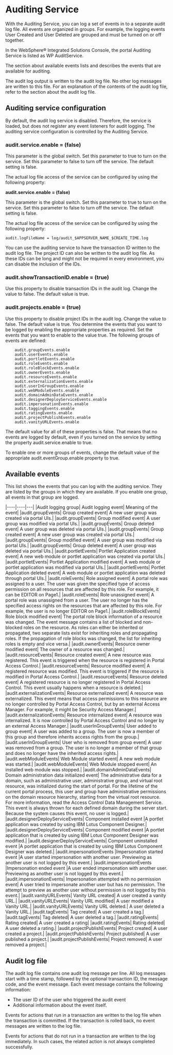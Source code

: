 # Auditing Service 

With the Auditing Service, you can log a set of events in to a separate audit log file. All events are organized in groups. For example, the logging events User Created and User Deleted are grouped and must be turned on or off together.

In the WebSphere® Integrated Solutions Console, the portal Auditing Service is listed as WP AuditService.

The section about available events lists and describes the events that are available for auditing.

The audit log output is written to the audit log file. No other log messages are written to this file. For an explanation of the contents of the audit log file, refer to the section about the audit log file.

## Auditing service configuration

By default, the audit log service is disabled. Therefore, the service is loaded, but does not register any event listeners for audit logging. The auditing service configuration is controlled by the Auditing Service.

### audit.service.enable = (false)

This parameter is the global switch. Set this parameter to true to turn on the service. Set this parameter to false to turn off the service. The default setting is false.

The actual log file access of the service can be configured by using the following property:

**audit.service.enable = (false)**

This parameter is the global switch. Set this parameter to true to turn on the service. Set this parameter to false to turn off the service. The default setting is false.

The actual log file access of the service can be configured by using the following property:

```
audit.logFileName = log/audit_$APPSERVER_NAME_$CREATE_TIME.log
```

You can use the auditing service to have the transaction ID written to the audit log file. The project ID can also be written to the audit log file. As these IDs can be long and might not be required in every environment, you can disable the inclusion of the IDs.

### audit.showTransactionID.enable = (true)

Use this property to disable transaction IDs in the audit log. Change the value to false. The default value is true.

### audit.projects.enable = (true)

Use this property to disable project IDs in the audit log. Change the value to false. The default value is true.
You determine the events that you want to be logged by enabling the appropriate properties as required. Set the events that you want to enable to the value true. The following groups of events are defined:

```
	audit.groupEvents.enable
	audit.userEvents.enable
	audit.portletEvents.enable
	audit.roleEvents.enable
	audit.roleBlockEvents.enable
	audit.ownerEvents.enable
	audit.resourceEvents.enable
	audit.externalizationEvents.enable
	audit.userInGroupEvents.enable
	audit.webModuleEvents.enable
	audit.domainAdminDataEvents.enable
	audit.designerDeployServiceEvents.enable
	audit.impersonationEvents.enable 
	audit.taggingEvents.enable
	audit.ratingEvents.enable
	audit.projectPublishEvents.enable
	audit.vanityURLEvents.enable

```

The default value for all of these properties is false. That means that no events are logged by default, even if you turned on the service by setting the property audit.service.enable to true.

To enable one or more groups of events, change the default value of the appropriate audit.eventGroup.enable property to true.

## Available events
This list shows the events that you can log with the auditing service. They are listed by the groups in which they are available. If you enable one group, all events in that group are logged.

|----|----|---|
|Audit logging group|	Audit logging event|	Meaning of the event|
|audit.groupEvents|	Group created event|	A new user group was created via portal UIs.|
|audit.groupEvents|	Group modified event|	A user group was modified via portal UIs.|
|audit.groupEvents|	Group deleted event|	A user group was deleted via portal UIs.|
|audit.groupEvents|	Group created event|	A new user group was created via portal UIs.|
|audit.groupEvents|	Group modified event|	A user group was modified via portal UIs.|
|audit.groupEvents|	Group deleted event|	A user group was deleted via portal UIs.|
|audit.portletEvents|	Portlet Application created event|	A new web module or portlet application was created via portal UIs.|
|audit.portletEvents|	Portlet Application modified event|	A web module or portlet application was modified via portal UIs.|
|audit.portletEvents|	Portlet Application deleted event|	A web module or portlet application was deleted through portal UIs.|
|audit.roleEvents|	Role assigned event|	A portal role was assigned to a user. The user was given the specified type of access permission on all resources that are affected by this role. For example, it can be EDITOR on Page1.|
|audit.roleEvents|	Role unassigned event|	A portal role was unassigned from a user. The user no longer has the specified access rights on the resources that are affected by this role. For example, the user is no longer EDITOR on Page1.|
|audit.roleBlockEvents|	Role block modified event|	The portal role block information of a resource was changed. The event message contains a list of blocked and non-blocked roles on the resource. As roles can either be inherited or propagated, two separate lists exist for inheriting roles and propagating roles. If the propagation of role blocks was changed, the list for inheriting roles is empty and vice versa.|
|audit.ownerEvents|	Resource owner modified event|	The owner of a resource was changed.|
|audit.resourceEvents|	Resource created event|	A new resource was registered. This event is triggered when the resource is registered in Portal Access Control.|
|audit.resourceEvents|	Resource modified event|	A registered resource was modified. This event is triggered if the resource is modified in Portal Access Control.|
|audit.resourceEvents|	Resource deleted event|	A registered resource is no longer registered in Portal Access Control. This event usually happens when a resource is deleted.|
|audit.externalizationEvents|	Resource externalized event|	A resource was externalized. This event means that access permissions to this resource are no longer controlled by Portal Access Control, but by an external Access Manager. For example, it might be Security Access Manager.|
|audit.externalizationEvents|	Resource internalized event|	A resource was internalized. It is now controlled by Portal Access Control and no longer by an external Access Manager.|
|audit.userInGroupEvents|	User added to group event|	A user was added to a group. The user is now a member of this group and therefore inherits access rights from the group.|
|audit.userInGroupEvents|	User who is removed from group event|	A user was removed from a group. The user is no longer a member of that group and does no longer have the inherited access rights.|
|audit.webModuleEvents|	Web Module started event|	A new web module was started.|
|audit.webModuleEvents|	Web Module stopped event|	An installed web module was stopped.|
|audit.domainAdminDataEvents|	Domain administration data initialized event|	The administrative data for a domain, such as administrative user, administrative group, and virtual root resource, was initialized during the start of portal. For the lifetime of the current portal process, this user and group have administrative permissions on the domain resource hierarchy, starting from the virtual root resource. For more information, read the Access Control Data Management Service. This event is always thrown for each defined domain during the server start. Because the system causes this event, no user is logged.|
|audit.designerDeployServiceEvents|	Component installed event	|A portlet application was created by using IBM Lotus Component Designer.|
|audit.designerDeployServiceEvents|	Component modified event	|A portlet application that is created by using IBM Lotus Component Designer was modified.|
|audit.designerDeployServiceEvents|	Component uninstalled event	|A portlet application that is created by using IBM Lotus Component Designer was deleted.|
|audit.impersonationEvents	|Impersonation started event	|A user started impersonation with another user. Previewing as another user is not logged by this event.|
|audit.impersonationEvents	|Impersonation ended event	|A user ended impersonation with another user. Previewing as another user is not logged by this event.|
|audit.impersonationEvents|	Impersonation attempted with no permission event|	A user tried to impersonate another user but has no permission. The attempt to preview as another user without permission is not logged by this event.|
|audit.vanityURLEvents|	Vanity URL created|	A user created a vanity URL.|
|audit.vanityURLEvents|	Vanity URL modified|	A user modified a Vanity URL.|
|audit.vanityURLEvents|	Vanity URL deleted.|	A user deleted a Vanity URL.|
|audit.tagEvents|	Tag created|	A user created a tag.|
|audit.tagEvents|	Tag deleted|	A user deleted a tag.|
|audit.ratingEvents|	Rating created|	A user created a rating|
|audit.ratingEvents|	Rating deleted|	A user deleted a rating.|
|audit.projectPublishEvents|	Project created|	A user created a project.|
|audit.projectPublishEvents|	Project published|	A user published a project.|
|audit.projectPublishEvents|	Project removed|	A user removed a project.|

## Audit log file
The audit log file contains one audit log message per line. All log messages start with a time stamp, followed by the optional transaction ID, the message code, and the event message. Each event message contains the following information:

- The user ID of the user who triggered the audit event
- Additional information about the event itself.

Events for actions that run in a transaction are written to the log file when the transaction is committed. If the transaction is rolled back, no event messages are written to the log file.

Events for actions that do not run in a transaction are written to the log immediately. In such cases, the related action is not always completed successfully.

